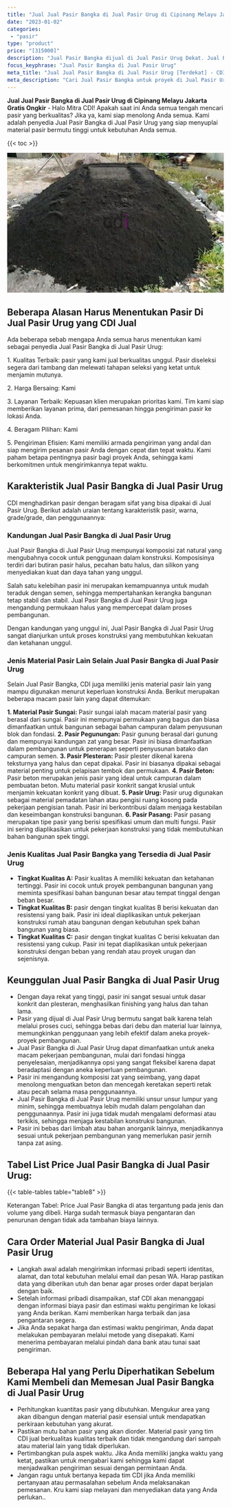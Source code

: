 ```yaml
---
title: "Jual Jual Pasir Bangka di Jual Pasir Urug di Cipinang Melayu Jakarta Gratis Ongkir"
date: "2023-01-02"
categories:
 - "pasir"
type: "product"
price: "[315000]"
description: "Jual Pasir Bangka dijual di Jual Pasir Urug Dekat. Jual Pasir Bangka ini sering dipakai dalam proyek konstruksi sebagai bahan campuran yang terpilih dan halus. Kontak kami untuk mendapatkan informasi lebih lanjut."
focus_keyphrase: "Jual Pasir Bangka di Jual Pasir Urug"
meta_title: "Jual Jual Pasir Bangka di Jual Pasir Urug [Terdekat] - CDI"
meta_description: "Cari Jual Pasir Bangka untuk proyek di Jual Pasir Urug? Kami menyediakan Jual Pasir Bangka berkualitas untuk bahan campuran. Raih penawaran terbaik sekarang."
---
```


**Jual Jual Pasir Bangka di Jual Pasir Urug di Cipinang Melayu Jakarta Gratis Ongkir** - Halo Mitra CDI! Apakah saat ini Anda semua tengah mencari pasir yang berkualitas? Jika ya, kami siap menolong Anda semua. Kami adalah penyedia Jual Pasir Bangka di Jual Pasir Urug yang siap menyuplai material pasir bermutu tinggi untuk kebutuhan Anda semua.

{{< toc >}}

![Jual Jual Pasir Bangka di Jual Pasir Urug di Cipinang Melayu Jakarta Gratis Ongkir](/images/pasir/pasir-bangunan-25.jpg)

## Beberapa Alasan Harus Menentukan Pasir Di Jual Pasir Urug yang CDI Jual

Ada beberapa sebab mengapa Anda semua harus menentukan kami sebagai penyedia Jual Pasir Bangka di Jual Pasir Urug:

1\.  Kualitas Terbaik: pasir yang kami jual berkualitas unggul. Pasir diseleksi segera dari tambang dan melewati tahapan seleksi yang ketat untuk menjamin mutunya.

2\.  Harga Bersaing: Kami

3\.  Layanan Terbaik: Kepuasan klien merupakan prioritas kami. Tim kami siap memberikan layanan prima, dari pemesanan hingga pengiriman pasir ke lokasi Anda.

4\.  Beragam Pilihan: Kami

5\.  Pengiriman Efisien: Kami memiliki armada pengiriman yang andal dan siap mengirim pesanan pasir Anda dengan cepat dan tepat waktu. Kami paham betapa pentingnya pasir bagi proyek Anda, sehingga kami berkomitmen untuk mengirimkannya tepat waktu.

## Karakteristik Jual Pasir Bangka di Jual Pasir Urug

CDI menghadirkan pasir dengan beragam sifat yang bisa dipakai di Jual Pasir Urug. Berikut adalah uraian tentang karakteristik pasir, warna, grade/grade, dan penggunaannya:

### Kandungan Jual Pasir Bangka di Jual Pasir Urug

Jual Pasir Bangka di Jual Pasir Urug mempunyai komposisi zat natural yang mengubahnya cocok untuk penggunaan dalam konstruksi. Komposisinya terdiri dari butiran pasir halus, pecahan batu halus, dan silikon yang menyediakan kuat dan daya tahan yang unggul.

Salah satu kelebihan pasir ini merupakan kemampuannya untuk mudah teraduk dengan semen, sehingga mempertahankan kerangka bangunan tetap stabil dan stabil. Jual Pasir Bangka di Jual Pasir Urug juga mengandung permukaan halus yang mempercepat dalam proses pembangunan.

Dengan kandungan yang unggul ini, Jual Pasir Bangka di Jual Pasir Urug sangat dianjurkan untuk proses konstruksi yang membutuhkan kekuatan dan ketahanan unggul.

### Jenis Material Pasir Lain Selain Jual Pasir Bangka di Jual Pasir Urug

Selain Jual Pasir Bangka, CDI juga memiliki jenis material pasir lain yang mampu digunakan menurut keperluan konstruksi Anda. Berikut merupakan beberapa macam pasir lain yang dapat ditemukan:

**1\. Material Pasir Sungai:** Pasir sungai ialah macam material pasir yang berasal dari sungai. Pasir ini mempunyai permukaan yang bagus dan biasa dimanfaatkan untuk bangunan sebagai bahan campuran dalam penyusunan blok dan fondasi.
**2\. Pasir Pegunungan:** Pasir gunung berasal dari gunung dan mempunyai kandungan zat yang besar. Pasir ini biasa dimanfaatkan dalam pembangunan untuk penerapan seperti penyusunan batako dan campuran semen.
**3\. Pasir Plesteran:** Pasir plester dikenal karena teksturnya yang halus dan cepat dipakai. Pasir ini biasanya dipakai sebagai material penting untuk pelapisan tembok dan permukaan.
**4\. Pasir Beton:** Pasir beton merupakan jenis pasir yang ideal untuk campuran dalam pembuatan beton. Mutu material pasir konkrit sangat krusial untuk menjamin kekuatan konkrit yang dibuat.
**5\. Pasir Urug:** Pasir urug digunakan sebagai material pemadatan lahan atau pengisi ruang kosong pada pekerjaan pengisian tanah. Pasir ini berkontribusi dalam menjaga kestabilan dan keseimbangan konstruksi bangunan.
**6\. Pasir Pasang:** Pasir pasang merupakan tipe pasir yang berisi spesifikasi umum dan multi fungsi. Pasir ini sering diaplikasikan untuk pekerjaan konstruksi yang tidak membutuhkan bahan bangunan spek tinggi.

### Jenis Kualitas Jual Pasir Bangka yang Tersedia di Jual Pasir Urug

*   **Tingkat Kualitas A:** Pasir kualitas A memiliki kekuatan dan ketahanan tertinggi. Pasir ini cocok untuk proyek pembangunan bangunan yang meminta spesifikasi bahan bangunan besar atau tempat tinggal dengan beban besar.
*   **Tingkat Kualitas B:** pasir dengan tingkat kualitas B berisi kekuatan dan resistensi yang baik. Pasir ini ideal diaplikasikan untuk pekerjaan konstruksi rumah atau bangunan dengan kebutuhan spek bahan bangunan yang biasa.
*   **Tingkat Kualitas C:** pasir dengan tingkat kualitas C berisi kekuatan dan resistensi yang cukup. Pasir ini tepat diaplikasikan untuk pekerjaan konstruksi dengan beban yang rendah atau proyek urugan dan sejenisnya.

## Keunggulan Jual Pasir Bangka di Jual Pasir Urug

*   Dengan daya rekat yang tinggi, pasir ini sangat sesuai untuk dasar konkrit dan plesteran, menghasilkan finishing yang halus dan tahan lama.
*   Pasir yang dijual di Jual Pasir Urug bermutu sangat baik karena telah melalui proses cuci, sehingga bebas dari debu dan material luar lainnya, memungkinkan penggunaan yang lebih efektif dalam aneka proyek-proyek pembangunan.
*   Jual Pasir Bangka di Jual Pasir Urug dapat dimanfaatkan untuk aneka macam pekerjaan pembangunan, mulai dari fondasi hingga penyelesaian, menjadikannya opsi yang sangat fleksibel karena dapat beradaptasi dengan aneka keperluan pembangunan.
*   Pasir ini mengandung komposisi zat yang seimbang, yang dapat menolong menguatkan beton dan mencegah keretakan seperti retak atau pecah selama masa penggunaannya.
*   Jual Pasir Bangka di Jual Pasir Urug memiliki unsur unsur lumpur yang minim, sehingga membuatnya lebih mudah dalam pengolahan dan penggunaannya. Pasir ini juga tidak mudah mengalami deformasi atau terkikis, sehingga menjaga kestabilan konstruksi bangunan.
*   Pasir ini bebas dari limbah atau bahan anorganik lainnya, menjadikannya sesuai untuk pekerjaan pembangunan yang memerlukan pasir jernih tanpa zat asing.

## Tabel List Price Jual Pasir Bangka di Jual Pasir Urug:

{{< table-tables table="table8" >}}

Keterangan Tabel: Price Jual Pasir Bangka di atas tergantung pada jenis dan volume yang dibeli. Harga sudah termasuk biaya pengantaran dan penurunan dengan tidak ada tambahan biaya lainnya.

## Cara Order Material Jual Pasir Bangka di Jual Pasir Urug

*   Langkah awal adalah mengirimkan informasi pribadi seperti identitas, alamat, dan total kebutuhan melalui email dan pesan WA. Harap pastikan data yang diberikan utuh dan benar agar proses order dapat berjalan dengan baik.
*   Setelah informasi pribadi disampaikan, staf CDI akan menanggapi dengan informasi biaya pasir dan estimasi waktu pengiriman ke lokasi yang Anda berikan. Kami memberikan harga terbaik dan jasa pengantaran segera.
*   Jika Anda sepakat harga dan estimasi waktu pengiriman, Anda dapat melakukan pembayaran melalui metode yang disepakati. Kami menerima pembayaran melalui pindah dana bank atau tunai saat pengiriman.

## Beberapa Hal yang Perlu Diperhatikan Sebelum Kami Membeli dan Memesan Jual Pasir Bangka di Jual Pasir Urug

*   Perhitungkan kuantitas pasir yang dibutuhkan. Mengukur area yang akan dibangun dengan material pasir esensial untuk mendapatkan perkiraan kebutuhan yang akurat.
*   Pastikan mutu bahan pasir yang akan diorder. Material pasir yang tim CDI jual berkualitas kualitas terbaik dan tidak mengandung dari sampah atau material lain yang tidak diperlukan.
*   Pertimbangkan pula aspek waktu. Jika Anda memiliki jangka waktu yang ketat, pastikan untuk mengabari kami sehingga kami dapat menjadwalkan pengiriman sesuai dengan permintaan Anda.
*   Jangan ragu untuk bertanya kepada tim CDI jika Anda memiliki pertanyaan atau permasalahan sebelum Anda melaksanakan pemesanan. Kru kami siap melayani dan menyediakan data yang Anda perlukan..